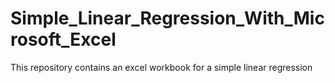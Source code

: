 # Simple_Linear_Regression_With_Microsoft_Excel
This repository contains an excel workbook for a simple linear regression
